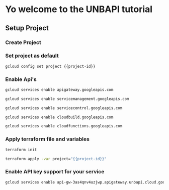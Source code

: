 # Yo welcome to the UNBAPI tutorial

<walkthrough-tutorial-duration duration=5></walkthrough-tutorial-duration>

## Setup Project

### Create Project

<walkthrough-project-billing-setup></walkthrough-project-billing-setup>

### Set project as default

``` bash
gcloud config set project {{project-id}}
```

### Enable Api's

```` bash
gcloud services enable apigateway.googleapis.com
````

```` bash
gcloud services enable servicemanagement.googleapis.com
````

```` bash
gcloud services enable servicecontrol.googleapis.com
````

```` bash
gcloud services enable cloudbuild.googleapis.com
````

```` bash
gcloud services enable cloudfunctions.googleapis.com
````

### Apply terraform file and variables

``` bash
terraform init
```

``` bash
terraform apply -var project="{{project-id}}"
```

### Enable API key support for your service

``` bash
gcloud services enable api-gw-3as4qnv4uzjwp.apigateway.unbapi.cloud.goog
```